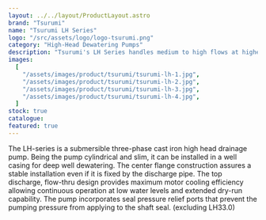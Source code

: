 ```yaml
---
layout: ../../layout/ProductLayout.astro
brand: "Tsurumi"
name: "Tsurumi LH Series"
logo: "/src/assets/logo/logo-tsurumi.png"
category: "High-Head Dewatering Pumps"
description: "Tsurumi's LH Series handles medium to high flows at higher heads, yet its top discharge flow-through design welcomes low water level operation for extended periods. Complete with a high chromium semi-open impeller and adjustable wear rings, our LH pumps provide you with increased wear resistance whether your application is effluent transfer, construction site drainage, or commercial/industrial dewatering."
images:
  [
    "/assets/images/product/tsurumi/tsurumi-lh-1.jpg",
    "/assets/images/product/tsurumi/tsurumi-lh-2.jpg",
    "/assets/images/product/tsurumi/tsurumi-lh-3.jpg",
    "/assets/images/product/tsurumi/tsurumi-lh-4.jpg",
  ]
stock: true
catalogue:
featured: true
---
```


The LH-series is a submersible three-phase cast iron high head drainage pump. Being the pump cylindrical and slim, it can be installed in a well casing for deep well dewatering. The center flange construction assures a stable installation even if it is fixed by the discharge pipe. The top discharge, flow-thru design provides maximum motor cooling efficiency allowing continuous operation at low water levels and extended dry-run capability. The pump incorporates seal pressure relief ports that prevent the pumping pressure from applying to the shaft seal.
(excluding LH33.0)
